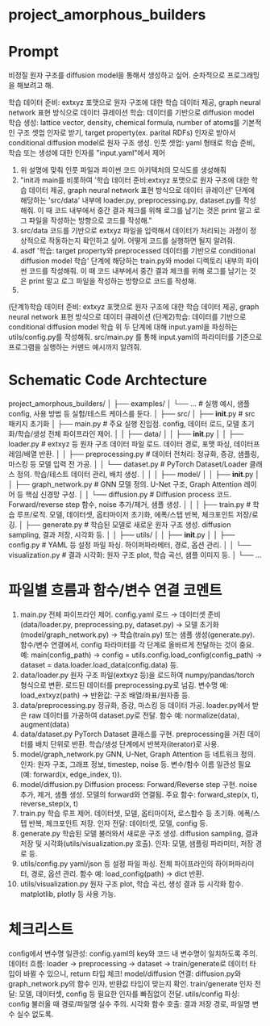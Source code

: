 # project_amorphous_builders

# Prompt
비정질 원자 구조를 diffusion model을 통해서 생성하고 싶어. 순차적으로 프로그래밍을 해보려고 해.

학습 데이터 준비: extxyz 포맷으로 원자 구조에 대한 학습 데이터 제공, graph neural network 표현 방식으로 데이터 큐레이션
학습: 데이터를 기반으로 diffusion model 학습
생성: lattice vector, density, chemical formula, number of atoms를 기본적인 구조 셋업 인자로 받기, target property(ex. parital RDFs) 인자로 받아서 conditional diffusion model로 원자 구조 생성.
인풋 셋업: yaml 형태로 학습 준비, 학습 또는 생성에 대한 인자를 "input.yaml"에서 제어

1) 위 설명에 맞춰 인풋 파일과 파이썬 코드 아키텍처의 모식도를 생성해줘
2) "init과 main를 비롯하여 '학습 데이터 준비:extxyz 포맷으로 원자 구조에 대한 학습 데이터 제공, graph neural network 표현 방식으로 데이터 큐레이션' 단계에 해당하는 'src/data' 내부에 loader.py, preprocessing.py, dataset.py를 작성해줘.
이 때 코드 내부에서 중간 결과 체크를 위해 로그를 남기는 것은 print 말고 로그 파일을 작성하는 방향으로 코드를 작성해."
3) src/data 코드를 기반으로 extxyz 파일을 입력해서 데이터가 처리되는 과정이 정상적으로 작동하는지 확인하고 싶어. 어떻게 코드를 실행하면 될지 알려줘.
4) asdf
'학습: target property와 preprocessed 데이터를 기반으로 conditional diffusion model 학습' 단계에 해당하는 train.py와 model 디렉토리 내부의 파이썬 코드를 작성해줘.
이 때 코드 내부에서 중간 결과 체크를 위해 로그를 남기는 것은 print 말고 로그 파일을 작성하는 방향으로 코드를 작성해.
5)
(단계1)학습 데이터 준비: extxyz 포맷으로 원자 구조에 대한 학습 데이터 제공, graph neural network 표현 방식으로 데이터 큐레이션
(단계2)학습: 데이터를 기반으로 conditional diffusion model 학습
위 두 단계에 대해 input.yaml을 파싱하는 utils/config.py를 작성해줘.
src/main.py 를 통해 input.yaml의 파라미터를 기준으로 프로그램을 실행하는 커맨드 예시까지 알려줘.

# Schematic Code Archtecture
project_amorphous_builders/
│
├── examples/
│   └── ...          # 실행 예시, 샘플 config, 사용 방법 등 실험/테스트 케이스를 둔다.
│
├── src/
│   ├── __init__.py  # src 패키지 초기화
│   ├── main.py      # 주요 실행 진입점. config, 데이터 로드, 모델 초기화/학습/생성 전체 파이프라인 제어.
│
│   ├── data/
│   │   ├── __init__.py
│   │   ├── loader.py         # extxyz 등 원자 구조 데이터 파일 로드. 데이터 경로, 포맷 파싱, 데이터프레임/배열 반환.
│   │   ├── preprocessing.py  # 데이터 전처리: 정규화, 증강, 샘플링, 마스킹 등 모델 입력 전 가공.
│   │   └── dataset.py        # PyTorch Dataset/Loader 클래스 정의. 학습/테스트 데이터 관리, 배치 생성.
│   │
│   ├── model/
│   │   ├── __init__.py
│   │   ├── graph_network.py  # GNN 모델 정의. U-Net 구조, Graph Attention 레이어 등 핵심 신경망 구성.
│   │   └── diffusion.py      # Diffusion process 코드. Forward/reverse step 함수, noise 추가/제거, 샘플 생성.
│   │
│   ├── train.py      # 학습 루프/로직. 모델, 데이터셋, 옵티마이저 초기화, 에폭/스텝 반복, 체크포인트 저장/로깅.
│   ├── generate.py   # 학습된 모델로 새로운 원자 구조 생성. diffusion sampling, 결과 저장, 시각화 등.
│
│   ├── utils/
│   │   ├── __init__.py
│   │   ├── config.py          # YAML 등 설정 파일 파싱. 하이퍼파라메터, 경로, 옵션 관리.
│   │   └── visualization.py   # 결과 시각화: 원자 구조 plot, 학습 곡선, 샘플 이미지 등.
│
└── ...

# 파일별 흐름과 함수/변수 연결 코멘트
1. main.py
전체 파이프라인 제어.
config.yaml 로드 → 데이터셋 준비(data/loader.py, preprocessing.py, dataset.py) → 모델 초기화(model/graph_network.py) → 학습(train.py) 또는 샘플 생성(generate.py).
함수/변수 연결에서, config 파라미터를 각 단계로 올바르게 전달하는 것이 중요.
예: main(config_path) → config = utils.config.load_config(config_path) → dataset = data.loader.load_data(config.data) 등.
2. data/loader.py
원자 구조 파일(extxyz 등)을 로드하여 numpy/pandas/torch 형식으로 변환.
로드된 데이터를 preprocessing.py로 넘김.
변수명 예: load_extxyz(path) → 반환값: 구조 배열/좌표/원자종 등.
3. data/preprocessing.py
정규화, 증강, 마스킹 등 데이터 가공.
loader.py에서 받은 raw 데이터를 가공하여 dataset.py로 전달.
함수 예: normalize(data), augment(data)
4. data/dataset.py
PyTorch Dataset 클래스를 구현.
preprocessing을 거친 데이터를 배치 단위로 반환.
학습/생성 단계에서 반복자(iterator)로 사용.
5. model/graph_network.py
GNN, U-Net, Graph Attention 등 네트워크 정의.
인자: 원자 구조, 그래프 정보, timestep, noise 등.
변수/함수 이름 일관성 필요 (예: forward(x, edge_index, t)).
6. model/diffusion.py
Diffusion process: Forward/Reverse step 구현.
noise 추가, 제거, 샘플 생성.
모델의 forward와 연결됨.
주요 함수: forward_step(x, t), reverse_step(x, t)
7. train.py
학습 루프 제어.
데이터셋, 모델, 옵티마이저, 로스함수 등 초기화.
에폭/스텝 반복, 체크포인트 저장.
인자 전달: 데이터셋, 모델, config 등.
8. generate.py
학습된 모델 불러와서 새로운 구조 생성.
diffusion sampling, 결과 저장 및 시각화(utils/visualization.py 호출).
인자: 모델, 샘플링 파라미터, 저장 경로 등.
9. utils/config.py
yaml/json 등 설정 파일 파싱.
전체 파이프라인의 하이퍼파라미터, 경로, 옵션 관리.
함수 예: load_config(path) → dict 반환.
10. utils/visualization.py
원자 구조 plot, 학습 곡선, 생성 결과 등 시각화 함수.
matplotlib, plotly 등 사용 가능.

# 체크리스트
config에서 변수명 일관성: config.yaml의 key와 코드 내 변수명이 일치하도록 주의.
데이터 흐름: loader → preprocessing → dataset → train/generate로 데이터 타입이 바뀔 수 있으니, return 타입 체크!
model/diffusion 연결: diffusion.py와 graph_network.py의 함수 인자, 반환값 타입이 맞는지 확인.
train/generate 인자 전달: 모델, 데이터셋, config 등 필요한 인자를 빠짐없이 전달.
utils/config 파싱: config 불러올 때 경로/파일명 실수 주의.
시각화 함수 호출: 결과 저장 경로, 파일명 변수 실수 없도록.
